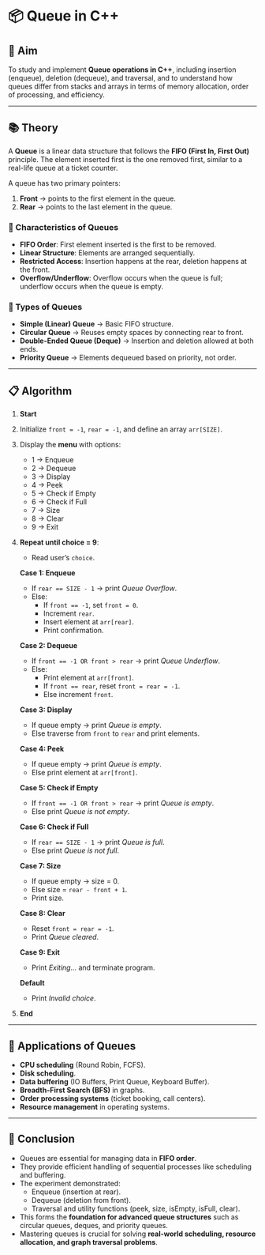 
# 📦 Queue in C++

## 🎯 Aim  
To study and implement **Queue operations in C++**, including insertion (enqueue), deletion (dequeue), and traversal, and to understand how queues differ from stacks and arrays in terms of memory allocation, order of processing, and efficiency.

---

## 📚 Theory  

A **Queue** is a linear data structure that follows the **FIFO (First In, First Out)** principle. The element inserted first is the one removed first, similar to a real-life queue at a ticket counter.  

A queue has two primary pointers:  
1. **Front** → points to the first element in the queue.  
2. **Rear** → points to the last element in the queue.  

### 🔑 Characteristics of Queues  
- **FIFO Order**: First element inserted is the first to be removed.  
- **Linear Structure**: Elements are arranged sequentially.  
- **Restricted Access**: Insertion happens at the rear, deletion happens at the front.  
- **Overflow/Underflow**: Overflow occurs when the queue is full; underflow occurs when the queue is empty.  

### 🔄 Types of Queues  
- **Simple (Linear) Queue** → Basic FIFO structure.  
- **Circular Queue** → Reuses empty spaces by connecting rear to front.  
- **Double-Ended Queue (Deque)** → Insertion and deletion allowed at both ends.  
- **Priority Queue** → Elements dequeued based on priority, not order.  

---

## 📋 Algorithm

1. **Start**  
2. Initialize `front = -1`, `rear = -1`, and define an array `arr[SIZE]`.  
3. Display the **menu** with options:  
   - 1 → Enqueue  
   - 2 → Dequeue  
   - 3 → Display  
   - 4 → Peek  
   - 5 → Check if Empty  
   - 6 → Check if Full  
   - 7 → Size  
   - 8 → Clear  
   - 9 → Exit  

4. **Repeat until choice = 9**:  
   - Read user’s `choice`.  

   **Case 1: Enqueue**  
   - If `rear == SIZE - 1` → print *Queue Overflow*.  
   - Else:  
     - If `front == -1`, set `front = 0`.  
     - Increment `rear`.  
     - Insert element at `arr[rear]`.  
     - Print confirmation.  

   **Case 2: Dequeue**  
   - If `front == -1 OR front > rear` → print *Queue Underflow*.  
   - Else:  
     - Print element at `arr[front]`.  
     - If `front == rear`, reset `front = rear = -1`.  
     - Else increment `front`.  

   **Case 3: Display**  
   - If queue empty → print *Queue is empty*.  
   - Else traverse from `front` to `rear` and print elements.  

   **Case 4: Peek**  
   - If queue empty → print *Queue is empty*.  
   - Else print element at `arr[front]`.  

   **Case 5: Check if Empty**  
   - If `front == -1 OR front > rear` → print *Queue is empty*.  
   - Else print *Queue is not empty*.  

   **Case 6: Check if Full**  
   - If `rear == SIZE - 1` → print *Queue is full*.  
   - Else print *Queue is not full*.  

   **Case 7: Size**  
   - If queue empty → size = 0.  
   - Else size = `rear - front + 1`.  
   - Print size.  

   **Case 8: Clear**  
   - Reset `front = rear = -1`.  
   - Print *Queue cleared*.  

   **Case 9: Exit**  
   - Print *Exiting...* and terminate program.  

   **Default**  
   - Print *Invalid choice*.  

5. **End**

---

## 🚀 Applications of Queues  

- **CPU scheduling** (Round Robin, FCFS).  
- **Disk scheduling**.  
- **Data buffering** (IO Buffers, Print Queue, Keyboard Buffer).  
- **Breadth-First Search (BFS)** in graphs.  
- **Order processing systems** (ticket booking, call centers).  
- **Resource management** in operating systems.  

---

## 🧠 Conclusion  

- Queues are essential for managing data in **FIFO order**.  
- They provide efficient handling of sequential processes like scheduling and buffering.  
- The experiment demonstrated:  
  - Enqueue (insertion at rear).  
  - Dequeue (deletion from front).  
  - Traversal and utility functions (peek, size, isEmpty, isFull, clear).  
- This forms the **foundation for advanced queue structures** such as circular queues, deques, and priority queues.  
- Mastering queues is crucial for solving **real-world scheduling, resource allocation, and graph traversal problems**.  
